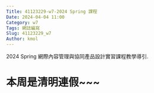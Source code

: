 ```yaml
---
Title: 41123229-w7-2024 Spring 課程
Date: 2024-04-04 11:00
Category: w7
Tags: 網誌編寫
Slug: 41123229_w7
Author: kmol
---
```


2024 Spring 網際內容管理與協同產品設計實習課程教學導引.
# 本周是清明連假~~~